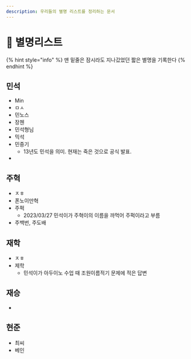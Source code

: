 ```yaml
---
description: 우리들의 별명 리스트를 정리하는 문서
---
```


# 📃 별명리스트

{% hint style="info" %}
맨 밑줄은 잠시라도 지나갔었던 짧은 별명을 기록한다
{% endhint %}

## 민석

* Min
* ㅁㅅ
* 민노스
* 장첸
* 민석형님
* 믹석
* 민중기
  * 13년도 민석을 의미. 현재는 죽은 것으로 공식 발표.
*



## 주혁

* ㅈㅎ
* 폰노이만혁
* 주퍽
  * 2023/03/27 민석이가 주혁이의 이름을 까먹어 주퍽이라고 부름
* 주백번, 주도배&#x20;

## 재학

* ㅈㅎ
* 제학
  * 민석이가 아두이노 수업 때 조원이름적기 문제에 적은 답변

## 재승

*

## 현준

* 최씨
* 베인
